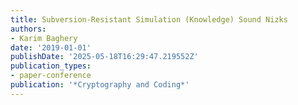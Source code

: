 ```yaml
---
title: Subversion-Resistant Simulation (Knowledge) Sound Nizks
authors:
- Karim Baghery
date: '2019-01-01'
publishDate: '2025-05-18T16:29:47.219552Z'
publication_types:
- paper-conference
publication: '*Cryptography and Coding*'
---
```

